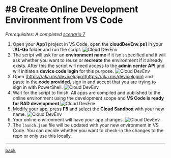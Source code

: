# #8 Create Online Development Environment from VS Code

*Prerequisites: A completed [scenario 7](UseAzureKeyVault.md)*

1. Open your **App1** project in VS Code, open the **cloudDevEnv.ps1** in your **.AL-Go** folder and run the script.
   ![Cloud DevEnv](https://github.com/microsoft/AL-Go/assets/10775043/adfafea6-4136-4120-95e7-45e7313cc67d)
1. The script will ask for an **environment name** if it isn’t specified and it will ask whether you want to reuse or **recreate** the environment if it already exists. After this the script will need access to the **admin center API** and will initiate a **device code login** for this purpose.
   ![Cloud DevEnv](https://github.com/microsoft/AL-Go/assets/10775043/ce042a0a-0a91-481f-8752-4fa40ec78424)
1. Open [https://aka.ms/devicelogin](https://aka.ms/devicelogin) and paste in the **code provided**, sign in and accept that you are trying to sign in with PowerShell.
   ![Cloud DevEnv](https://github.com/microsoft/AL-Go/assets/10775043/751bb507-1a5e-436f-8a2a-1acdd53c33ab)
1. Wait for the script to finish. All apps are compiled and published to the online environment using the development scope and **VS Code is ready for RAD development**
   ![Cloud DevEnv](https://github.com/microsoft/AL-Go/assets/10775043/20c5848a-3238-4fed-a1f2-36dd027884cd)
1. Modify your app, press **F5** and select the **Cloud Sandbox** with your new name.
   ![Cloud DevEnv](https://github.com/microsoft/AL-Go/assets/10775043/7cebf477-28ff-4746-9004-c5075015b7c8)
1. Your online environment will have your app changes.
   ![Cloud DevEnv](https://github.com/microsoft/AL-Go/assets/10775043/6c5b5ebd-c46e-41e6-bc5e-e25344ecb3ae)
1. The `launch.json` file will be updated with your new environment in VS Code. You can decide whether you want to check-in the changes to the repo or only use this locally.

______________________________________________________________________

[back](../README.md)
